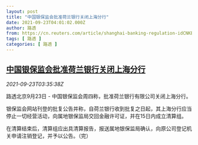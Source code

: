 ```yaml
---
layout: post
title: "中国银保监会批准荷兰银行关闭上海分行"
date: 2021-09-23T04:01:02.000Z
author: 路透
from: https://cn.reuters.com/article/shanghai-banking-regulation-idCNKBS2GJ066
tags: [ 路透 ]
categories: [ 路透 ]
---
```

<!--1632369662000-->
[中国银保监会批准荷兰银行关闭上海分行](https://cn.reuters.com/article/shanghai-banking-regulation-idCNKBS2GJ066)
------

<div>
<div><i>2021-09-23T03:35:38Z</i></div><p>路透北京9月23日 - 中国银保监会周四称，批准荷兰银行有限公司关闭上海分行。</p><p>银保监会网站刊登的批复公告并称，自荷兰银行收到批复之日起，其上海分行应当停止一切经营活动，向属地银保监局交回金融许可证，并在15日内成立清算组。</p><p>在清算结束后，清算组应出具清算报告，报送属地银保监局确认，向原公司登记机关申请注销登记，并予以公告。（完）</p>
</div>
